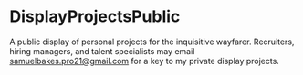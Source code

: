 # DisplayProjectsPublic
A public display of personal projects for the inquisitive wayfarer.  Recruiters, hiring managers, and talent specialists may email samuelbakes.pro21@gmail.com for a key to my private display projects.
